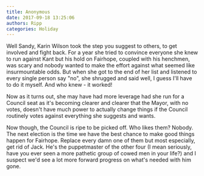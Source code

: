 ```yaml
---
title: Anonymous
date: 2017-09-18 13:25:06
authors: Ripp
categories: Holiday
---
```


 Well Sandy, Karin Wilson took the step you suggest to others, to get involved and fight back.  For a year she tried to convince everyone she knew to run against Kant but his hold on Fairhope, coupled with his henchmen, was scary and nobody wanted to make the effort against what seemed like insurmountable odds. But when she got to the end of her list and listened to every single person say "no", she shrugged and said well, I guess I'll have to do it myself.  And who knew - it worked!

Now as it turns out, she may have had more leverage had she run for a Council seat as it's becoming clearer and clearer that the Mayor, with no votes, doesn't have much power to actually change things if the Council routinely votes against everything she suggests and wants.

Now though, the Council is ripe to be picked off.  Who likes them?  Nobody.  The next election is the time we have the best chance to make good things happen for Fairhope.  Replace every damn one of them but most especially, get rid of Jack.  He's the puppetmaster of the other four (I mean seriously, have you ever seen a more pathetic group of cowed men in your life?) and I suspect we'd see a lot more forward progress on what's needed with him gone.
